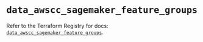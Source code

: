 # `data_awscc_sagemaker_feature_groups`

Refer to the Terraform Registry for docs: [`data_awscc_sagemaker_feature_groups`](https://registry.terraform.io/providers/hashicorp/awscc/0.70.0/docs/data-sources/sagemaker_feature_groups).
